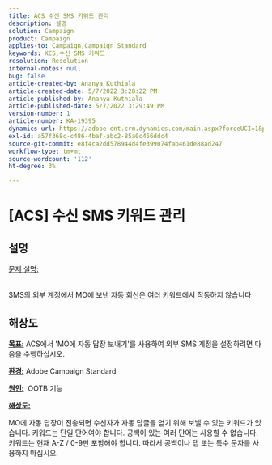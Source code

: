```yaml
---
title: ACS 수신 SMS 키워드 관리
description: 설명
solution: Campaign
product: Campaign
applies-to: Campaign,Campaign Standard
keywords: KCS,수신 SMS 키워드
resolution: Resolution
internal-notes: null
bug: false
article-created-by: Ananya Kuthiala
article-created-date: 5/7/2022 3:28:22 PM
article-published-by: Ananya Kuthiala
article-published-date: 5/7/2022 3:29:49 PM
version-number: 1
article-number: KA-19395
dynamics-url: https://adobe-ent.crm.dynamics.com/main.aspx?forceUCI=1&pagetype=entityrecord&etn=knowledgearticle&id=db744753-1ace-ec11-a7b5-0022480a8e40
exl-id: a57f368c-c486-4baf-abc2-85a0c456ddc4
source-git-commit: e8f4ca2dd578944d4fe399074fab461de88ad247
workflow-type: tm+mt
source-wordcount: '112'
ht-degree: 3%

---
```


# [ACS] 수신 SMS 키워드 관리

## 설명

<u>문제 설명:</u>

<br>SMS의 외부 계정에서 MO에 보낸 자동 회신은 여러 키워드에서 작동하지 않습니다

## 해상도


<b><u>목표:</u></b> ACS에서 &#39;MO에 자동 답장 보내기&#39;를 사용하여 외부 SMS 계정을 설정하려면 다음을 수행하십시오.

<b><u>환경:</u></b> Adobe Campaign Standard

<b><u>원인:</u></b>  OOTB 기능

<b><u>해상도:</u></b>

MO에 자동 답장이 전송되면 수신자가 자동 답글을 얻기 위해 보낼 수 있는 키워드가 있습니다. 키워드는 단일 단어여야 합니다. 공백이 있는 여러 단어는 사용할 수 없습니다. 키워드는 현재 A-Z / 0-9만 포함해야 합니다. 따라서 공백이나 탭 또는 특수 문자를 사용하지 마십시오.
